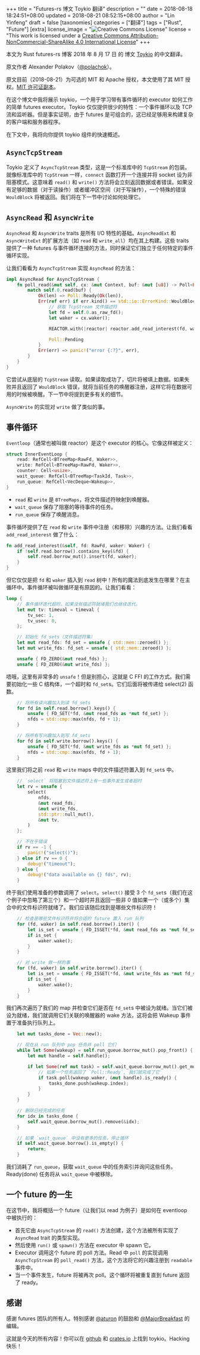 +++
title = "Futures-rs 博文 Toykio 翻译"
description = ""
date = 2018-08-18 18:24:51+08:00
updated = 2018-08-21 08:52:15+08:00
author = "Lin Yinfeng"
draft = false
[taxonomies]
categories = ["翻译"]
tags = ["Rust", "Future"]
[extra]
license_image = "![Creative Commons License](https://i.creativecommons.org/l/by-nc-sa/4.0/88x31.png)"
license = "This work is licensed under a [Creative Commons Attribution-NonCommercial-ShareAlike 4.0 International License](http://creativecommons.org/licenses/by-nc-sa/4.0/)"
+++

本文为 Rust futures-rs 博客 2018 年 8 月 17 日 的 博文 [Toykio](https://rust-lang-nursery.github.io/futures-rs/blog/2018/08/17/toykio.html) 的中文翻译。

原文作者 Alexander Polakov（[@polachok](https://github.com/polachok)）。

原文目前（2018-08-21）为可选的 MIT 和 Apache 授权，本文使用了其 MIT 授权。[MIT 许可证副本](https://github.com/linyinfeng/blog/tree/master/content/posts/toykio/LICENSE-MIT)。

<!-- more -->

在这个博文中我将展示 toykio，一个用于学习带有事件循环的 executor 如何工作的简单 futures executor。Toykio 仅仅提供很少的特性：一个事件循环以及 TCP 流和监听器。但是事实证明，由于 futures 是可组合的，这已经足够用来构建复杂的客户端和服务器程序。

在下文中，我将向你提供 toykio 组件的快速概述。

## `AsyncTcpStream`

Toykio 定义了 `AsyncTcpStream` 类型，这是一个标准库中的 `TcpStream` 的包装。就像标准库中的 `TcpStream` 一样，`connect` 函数打开一个连接并将 socket 设为非阻塞模式。这意味着 `read()` 和 `write()` 方法将会立刻返回数据或者错误。如果没有足够的数据（对于读操作）或者缓冲区空间（对于写操作），一个特殊的错误 `WouldBlock` 将被返回。我们将在下一节中讨论如何处理它。

## `AsyncRead` 和 `AsyncWrite`

`AsyncRead` 和 `AsyncWrite` traits 是所有 I/O 特性的基础。`AsyncReadExt` 和 `AsyncWriteExt` 的扩展方法（如 `read` 和 `write_all`）均在其上构建。这些 traits 提供了一种 futures 与事件循环连接的方法，同时保证它们独立于任何特定的事件循环实现。

让我们看看为 `AsyncTcpStream` 实现 `AsyncRead` 的方法：

```rust
impl AsyncRead for AsyncTcpStream {
    fn poll_read(&mut self, cx: &mut Context, buf: &mut [u8]) -> Poll<Result<usize, Error>> {
        match self.0.read(buf) {
            Ok(len) => Poll::Ready(Ok(len)),
            Err(ref err) if err.kind() == std::io::ErrorKind::WouldBlock => {
                // 获取 TcpStream 文件描述符
                let fd = self.0.as_raw_fd();
                let waker = cx.waker();

                REACTOR.with(|reactor| reactor.add_read_interest(fd, waker.clone()));

                Poll::Pending
            }
            Err(err) => panic!("error {:?}", err),
        }
    }
}
```

它尝试从底层的 `TcpStream` 读取。如果读取成功了，切片将被填上数据。如果失败并且返回了 `WouldBlock` 错误，就将当前任务的唤醒器注册，这样它将在数据可用的时候被唤醒。下一节中将提到更多有关的细节。

`AsyncWrite` 的实现对 `write` 做了类似的事。

## 事件循环

`Eventloop`（通常也被叫做 reactor）是这个 executor 的核心。它像这样被定义：

```rust
struct InnerEventLoop {
    read: RefCell<BTreeMap<RawFd, Waker>>,
    write: RefCell<BTreeMap<RawFd, Waker>>,
    counter: Cell<usize>,
    wait_queue: RefCell<BTreeMap<TaskId, Task>>,
    run_queue: RefCell<VecDeque<Wakeup>>,
}
```

- `read` 和 `write` 是 `BTreeMaps`，将文件描述符映射到唤醒器。
- `wait_queue` 保存了阻塞的等待事件的任务。
- `run_queue` 保存了唤醒消息。

事件循环提供了在 `read` 和 `write` 事件中注册（和移除）兴趣的方法。让我们看看 `add_read_interest` 做了什么：

```rust
fn add_read_interest(&self, fd: RawFd, waker: Waker) {
    if !self.read.borrow().contains_key(&fd) {
        self.read.borrow_mut().insert(fd, waker);
    }
}
```

但它仅仅是把 `fd` 和 `waker` 插入到 `read` 树中！所有的魔法到底发生在哪里？在主循环中。事件循环被叫做循环是有原因的。让我们看看：

```rust
loop {
    // 事件循环迭代超时。如果没有描述符就绪我们也继续迭代。
    let mut tv: timeval = timeval {
        tv_sec: 1,
        tv_usec: 0,
    };

    // 初始化 fd_sets（文件描述符集）
    let mut read_fds: fd_set = unsafe { std::mem::zeroed() };
    let mut write_fds: fd_set = unsafe { std::mem::zeroed() };

    unsafe { FD_ZERO(&mut read_fds) };
    unsafe { FD_ZERO(&mut write_fds) };
```

唔哦，这里有非常多的 `unsafe`！但是别担心，这就是 C FFI 的工作方式。我们需要初始化一些 C 结构体，一个超时和 `fd_set`s。它们后面将被传递给 select(2) 函数。

```rust
    // 将所有读兴趣加入到读 fd_sets
    for fd in self.read.borrow().keys() {
        unsafe { FD_SET(*fd, &mut read_fds as *mut fd_set) };
        nfds = std::cmp::max(nfds, fd + 1);
    }

    // 将所有写兴趣加入到写 fd_sets
    for fd in self.write.borrow().keys() {
        unsafe { FD_SET(*fd, &mut write_fds as *mut fd_set) };
        nfds = std::cmp::max(nfds, fd + 1);
    }
```

这里我们将之前 `read` 和 `write` maps 中的文件描述符置入到 `fd_set`s 中。

```rust
    // `select` 将阻塞到文件描述符上有一些事件发生或者超时
    let rv = unsafe {
        select(
            nfds,
            &mut read_fds,
            &mut write_fds,
            std::ptr::null_mut(),
            &mut tv,
        )
    };

    // 不在乎错误
    if rv == -1 {
        panic!("select()");
    } else if rv == 0 {
        debug!("timeout");
    } else {
        debug!("data available on {} fds", rv);
    }
```

终于我们使用准备的参数调用了 `select`。`select()` 接受 3 个 `fd_set`s（我们在这个例子中忽略了第三个）和一个超时并且返回一些非 0 值如果一个（或多个）集合中的文件标识符就绪了。我们应该随后找到是哪些文件标识符！

```rust
    // 检查是哪些文件标识符并将合适的 future 置入 run 队列
    for (fd, waker) in self.read.borrow().iter() {
        let is_set = unsafe { FD_ISSET(*fd, &mut read_fds as *mut fd_set) };
        if is_set {
            waker.wake();
        }
    }

    // 对 write 做一样的事
    for (fd, waker) in self.write.borrow().iter() {
        let is_set = unsafe { FD_ISSET(*fd, &mut write_fds as *mut fd_set) };
        if is_set {
            waker.wake();
        }
    }
```

我们再次遍历了我们的 map 并检查它们是否在 `fd_set`s 中被设为就绪。当它们被设为就绪，我们就调用它们关联的唤醒器的 wake 方法，这将会把 Wakeup 事件置于准备执行队列上。

```rust
    let mut tasks_done = Vec::new();

    // 现在从 run 队列中 pop 任务并 poll 它们
    while let Some(wakeup) = self.run_queue.borrow_mut().pop_front() {
        let mut handle = self.handle();

        if let Some(ref mut task) = self.wait_queue.borrow_mut().get_mut(&wakeup.index) {
            // 如果一个任务返回了 `Poll::Ready`, 我们就完成了它
            if task.poll(wakeup.waker, &mut handle).is_ready() {
                tasks_done.push(wakeup.index);
            }
        }
    }

    // 删除已经完成的任务
    for idx in tasks_done {
        self.wait_queue.borrow_mut().remove(&idx);
    }

    // 如果 `wait_queue` 中没有更多的任务，停止循环
    if self.wait_queue.borrow().is_empty() {
        return;
    }
```

我们消耗了 `run_queue`，获取 `wait_queue` 中的任务索引并询问这些任务。Ready(done) 任务将从 `wait_queue` 中被移除。

## 一个 future 的一生

在这节中，我将概括一个 future（让我们以 read 为例子）是如何在 eventloop 中被执行的：

- 首先它由 `AsyncTcpStream` 的 `read()` 方法创建，这个方法被所有实现了 `AsyncRead` trait 的类型实现。
- 然后使用 `run()` 或 `spawn()` 方法在 executor 中 spawn 它。
- Executor 调用这个 future 的 poll 方法。Read 中 `poll` 的实现调用 `AsyncTcpStream` 的 `poll_read()` 方法，这个方法将它的兴趣注册到 `readable` 事件中。
- 当一个事件发生，future 将被再次 poll。这个循环将被重复直到 future 返回了 ready。

## 感谢

感谢 futures 团队的所有人。特别感谢 [@aturon][aturon] 的鼓励和 [@MajorBreakfast][MajorBreakfast] 的编辑。

这就是今天的所有内容！你可以在 [github][toykio-github] 和 [crates.io][toykio-crates-io] 上找到 toykio。Hacking 快乐！

[toykio]: https://rust-lang-nursery.github.io/futures-rs/blog/2018/08/17/toykio.html
[toykio-github]: https://github.com/polachok/toykio/tree/futures-0.3
[toykio-crates-io]: https://crates.io/crates/toykio
[polachok]: https://github.com/polachok
[aturon]: https://github.com/aturon
[MajorBreakfast]: https://github.com/MajorBreakfast
